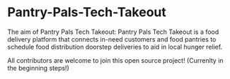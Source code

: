 # Pantry-Pals-Tech-Takeout

The aim of Pantry Pals Tech Takeout: Pantry Pals Tech Takeout is a food delivery platform that connects in-need customers and food pantries to schedule food distribution doorstep deliveries to aid in local hunger relief. 

All contributors are welcome to join this open source project! 
(Currenlty in the beginning steps!)
